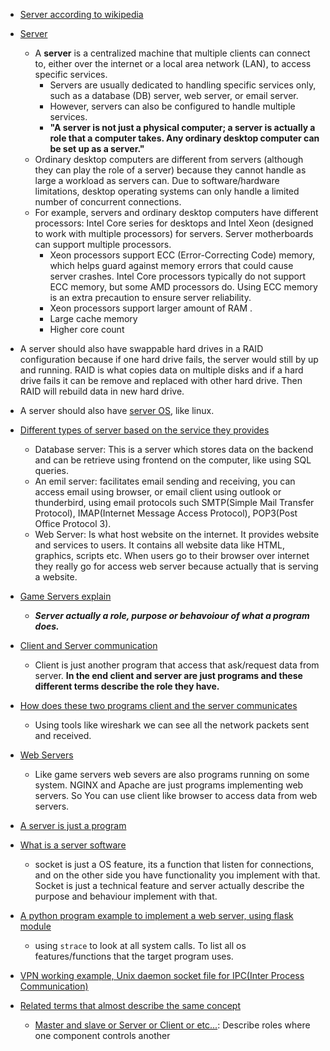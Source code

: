 - [Server according to wikipedia](https://youtu.be/VXmvM2QtuMU?si=66d_jM_Pp0U5ni1E&t=57)

- [Server](https://youtu.be/UjCDWCeHCzY?si=fUxDV8eVWH0uDbqw&t=7)

    - A **server** is a centralized machine that multiple clients can connect to, either over the internet or a local area network (LAN), to access specific services.
        - Servers are usually dedicated to handling specific services only, such as a database (DB) server, web server, or email server.
        - However, servers can also be configured to handle multiple services.
        - **"A server is not just a physical computer; a server is actually a role that a computer takes. Any ordinary desktop computer can be set up as a server."**
    - Ordinary desktop computers are different from servers (although they can play the role of a server) because they cannot handle as large a workload as servers can. Due to software/hardware limitations, desktop operating systems can only handle a limited number of concurrent connections.
    - For example, servers and ordinary desktop computers have different processors: Intel Core series for desktops and Intel Xeon (designed to work with multiple processors) for servers. Server motherboards can support multiple processors.
        - Xeon processors support ECC (Error-Correcting Code) memory, which helps guard against memory errors that could cause server crashes. Intel Core processors typically do not support ECC memory, but some AMD processors do. Using ECC memory is an extra precaution to ensure server reliability. 
        - Xeon processors support larger amount of RAM .
        - Large cache memory
        - Higher core count
- A server should also have swappable hard drives in a RAID configuration because if one hard drive fails, the server would still by up and running. RAID is what copies data on multiple disks and if a hard drive fails it can be remove and replaced with other hard drive.
Then RAID will rebuild data in new hard drive.

- A server should also have [server OS](https://youtu.be/UjCDWCeHCzY?si=jJbXv_mb_BA1ijhF&t=331), like linux.

- [Different types of server based on the service they provides](https://youtu.be/UjCDWCeHCzY?si=qs-08MX4Ve2mgVwt&t=347)
    - Database server: This is a server which stores data on the backend and can be retrieve using frontend on the computer, like using SQL queries.  
    - An emil server: facilitates email sending and receiving, you can access email using browser, or email client using outlook or thunderbird, using email protocols such SMTP(Simple Mail Transfer Protocol), IMAP(Internet Message Access Protocol), POP3(Post Office Protocol 3).
     - Web Server: Is what host website on the internet. It provides website and services to users. It contains all website data like HTML, graphics, scripts etc. When users go to their browser over internet they really go for access web server because actually that is serving a website. 

- [Game Servers explain](https://youtu.be/VXmvM2QtuMU?si=4v5tWC1_akAbCbrV&t=107)
    - ***Server actually a role, purpose or behavoiour of what a program does.***  
- [Client and Server communication](https://youtu.be/VXmvM2QtuMU?si=EtCXbY0989XDsfEO&t=167)
    - Client is just another program that access that ask/request data from server. 
**In the end client and server are just programs and these different terms describe the role they have.** 

- [How does these two programs client and the server communicates](https://youtu.be/VXmvM2QtuMU?si=AWF7aWyF0PWJrLSZ&t=227)
    - Using tools like wireshark we can see all the  network packets sent and received.  

- [Web Servers](https://youtu.be/VXmvM2QtuMU?si=6Wu_zh4OOLwV_gxH&t=277)
    - Like game servers web severs are also programs running on some system. NGINX and Apache are just programs implementing web servers. So You can use client like browser to access data from web servers.

- [A server is just a program](https://youtu.be/VXmvM2QtuMU?si=FnELvhpCFHZTHuG8&t=310)

- [What is a server software](https://youtu.be/VXmvM2QtuMU?si=tjKZoY7GA9WHdqf9&t=607)
    - socket is just a OS feature, its a function that listen for connections, and on the other side you have functionality you implement with that. Socket is just a technical feature and server actually describe the purpose and behaviour implement with that.  

- [A python program example to implement a web server, using flask module](https://youtu.be/VXmvM2QtuMU?si=lAV5CTEZjgXaBvz5&t=627)
    - using `strace` to look at all system calls. To list all os features/functions that the target program uses. 

- [VPN working example, Unix daemon socket file for IPC(Inter Process Communication)](https://youtu.be/VXmvM2QtuMU?si=shpyuyak6OOONJtZ&t=715)

- [Related terms that almost describe the same concept](https://youtu.be/VXmvM2QtuMU?si=MrnKLoHnPTgdRlAz&t=847)
    - [Master and slave or Server or Client or etc...](https://youtu.be/VXmvM2QtuMU?si=6yYBLkRtUjV9kdC0&t=857): Describe roles where one component controls another
